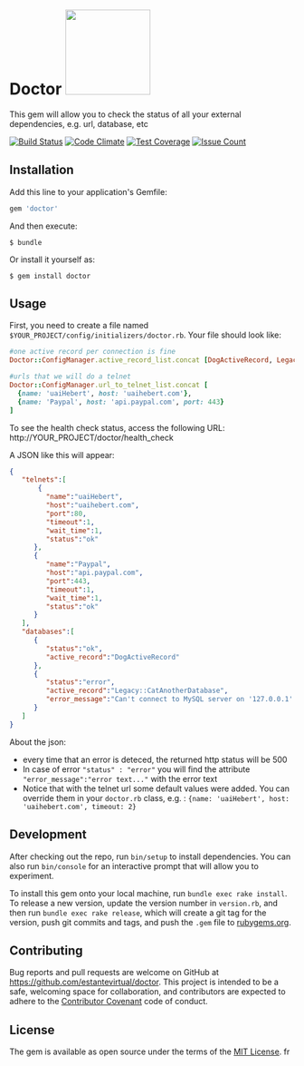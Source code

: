 # Doctor  <img src="https://scottjen.files.wordpress.com/2012/05/houseblackss.png" width="150">

This gem will allow you to check the status of all your external dependencies, e.g. url, database, etc

[![Build Status](https://travis-ci.org/estantevirtual/doctor.svg?branch=master)](https://travis-ci.org/estantevirtual/doctor)
[![Code Climate](https://codeclimate.com/github/estantevirtual/doctor/badges/gpa.svg)](https://codeclimate.com/github/estantevirtual/doctor)
[![Test Coverage](https://codeclimate.com/github/estantevirtual/doctor/badges/coverage.svg)](https://codeclimate.com/github/estantevirtual/doctor/coverage)
[![Issue Count](https://codeclimate.com/github/estantevirtual/doctor/badges/issue_count.svg)](https://codeclimate.com/github/estantevirtual/doctor)

## Installation

Add this line to your application's Gemfile:

```ruby
gem 'doctor'
```

And then execute:

    $ bundle

Or install it yourself as:

    $ gem install doctor

## Usage

First, you need to create a file named ```$YOUR_PROJECT/config/initializers/doctor.rb```.
Your file should look like:
```ruby
#one active record per connection is fine
Doctor::ConfigManager.active_record_list.concat [DogActiveRecord, Legacy::CatAnotherDatabase]

#urls that we will do a telnet
Doctor::ConfigManager.url_to_telnet_list.concat [
  {name: 'uaiHebert', host: 'uaihebert.com'},
  {name: 'Paypal', host: 'api.paypal.com', port: 443}
]
```

To see the health check status, access the following URL: http://YOUR_PROJECT/doctor/health_check

A JSON like this will appear:
```json
{
   "telnets":[
       {
         "name":"uaiHebert",
         "host":"uaihebert.com",
         "port":80,
         "timeout":1,
         "wait_time":1,
         "status":"ok"
      },
      {
         "name":"Paypal",
         "host":"api.paypal.com",
         "port":443,
         "timeout":1,
         "wait_time":1,
         "status":"ok"
      }
   ],
   "databases":[
      {
         "status":"ok",
         "active_record":"DogActiveRecord"
      },
      {
         "status":"error",
         "active_record":"Legacy::CatAnotherDatabase",
         "error_message":"Can't connect to MySQL server on '127.0.0.1' (111)"
      }
   ]
}
```
About the json:
* every time that an error is deteced, the returned http status will be 500
* In case of error ```"status" : "error"``` you will find the attribute ```"error_message":"error text..."``` with the error text
* Notice that with the telnet url some default values were added. You can override them in your ```doctor.rb``` class, e.g. : ```{name: 'uaiHebert', host: 'uaihebert.com', timeout: 2}```


## Development

After checking out the repo, run `bin/setup` to install dependencies. You can also run `bin/console` for an interactive prompt that will allow you to experiment.

To install this gem onto your local machine, run `bundle exec rake install`. To release a new version, update the version number in `version.rb`, and then run `bundle exec rake release`, which will create a git tag for the version, push git commits and tags, and push the `.gem` file to [rubygems.org](https://rubygems.org).

## Contributing

Bug reports and pull requests are welcome on GitHub at https://github.com/estantevirtual/doctor. This project is intended to be a safe, welcoming space for collaboration, and contributors are expected to adhere to the [Contributor Covenant](http://contributor-covenant.org) code of conduct.


## License

The gem is available as open source under the terms of the [MIT License](http://opensource.org/licenses/MIT).
fr
